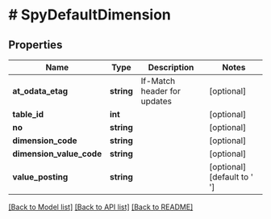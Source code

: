 # # SpyDefaultDimension

## Properties

Name | Type | Description | Notes
------------ | ------------- | ------------- | -------------
**at_odata_etag** | **string** | If-Match header for updates | [optional]
**table_id** | **int** |  | [optional]
**no** | **string** |  | [optional]
**dimension_code** | **string** |  | [optional]
**dimension_value_code** | **string** |  | [optional]
**value_posting** | **string** |  | [optional] [default to ' ']

[[Back to Model list]](../../README.md#models) [[Back to API list]](../../README.md#endpoints) [[Back to README]](../../README.md)
